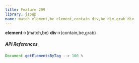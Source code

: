 ```yaml
---
title: Feature 299
library: jsoup
name: match element,be element,contain div,be div,grab div
---
```


**element**->(match,be) **div**->(contain,be,grab) 

##### API References

```java
Document.getElementsByTag --> 100 %
```
